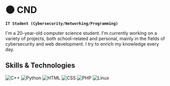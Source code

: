 # 🌑 CND

**`IT Student (Cybersecurity/Networking/Programming)`**

I'm a 20-year-old computer science student. I'm currently working on a variety of projects, both school-related and personal, mainly in the fields of cybersecurity and web development. I try to enrich my knowledge every day.

## Skills & Technologies
![C++](https://skillicons.dev/icons?i=cpp)
![Python](https://skillicons.dev/icons?i=python)
![HTML](https://skillicons.dev/icons?i=html)
![CSS](https://skillicons.dev/icons?i=css)
![PHP](https://skillicons.dev/icons?i=php)
![Linux](https://skillicons.dev/icons?i=linux)
